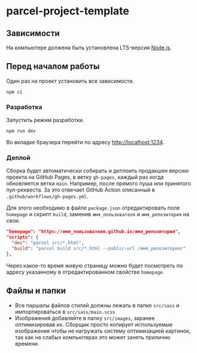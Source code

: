 # parcel-project-template

## Зависимости

На компьютере должена быть установлена LTS-версия [Node.js](https://nodejs.org/en/).

## Перед началом работы

Один раз на проект установить все зависимости.

```shell
npm ci
```

### Разработка

Запустить режим разработки.

```shell
npm run dev
```

Во вкладке браузера перейти по адресу [http://localhost:1234](http://localhost:1234).

### Деплой

Сборка будет автоматически собирать и деплоить продакшен версию проекта на GitHub Pages, в ветку
`gh-pages`, каждый раз когда обновляется ветка `main`. Например, после прямого пуша или принятого
пул-реквеста. За это отвечает GitHub Action описанный в `.github/workflows/gh-pages.yml`.

Для этого необходимо в файле `package.json` отредактировать поле `homepage` и скрипт `build`,
заменив `имя_пользователя` и `имя_репозитория` на свои.

```json
"homepage": "https://имя_пользователя.github.io/имя_репозитория",
"scripts": {
  "dev": "parcel src/*.html",
  "build": "parcel build src/*.html --public-url /имя_репозитория/"
},
```

Через какое-то время живую страницу можно будет посмотреть по адресу указанному в отредактированном
свойстве `homepage`.

## Файлы и папки

- Все паршалы файлов стилей должны лежать в папке `src/sass` и импортироваться в
  `src/sass/main.scss`
- Изображения добавляйте в папку `src/images`, заранее оптимизировав их. Сборщик просто копирует
  используемые изображения чтобы не нагружать систему оптимизацией картинок, так как на слабых
  компьютерах это может занять прилично времени.
